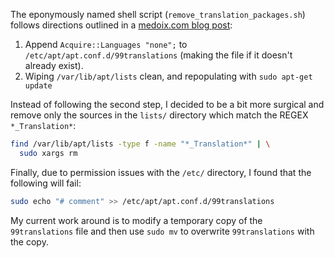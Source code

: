 The eponymously named shell script (`remove_translation_packages.sh`)
follows directions outlined in a [medoix.com blog post](https://medoix.com/2012/01/22/disable-translation-packages-in-ubuntu/):

1. Append `Acquire::Languages "none";` to
 `/etc/apt/apt.conf.d/99translations` (making the file if it doesn't
already exist).
2. Wiping  `/var/lib/apt/lists` clean, and repopulating with
 `sudo apt-get update`

Instead of following the second step, I decided to be a bit more
surgical and remove only the sources in the `lists/` directory
which match the REGEX `*_Translation*`:
```sh
find /var/lib/apt/lists -type f -name "*_Translation*" | \
  sudo xargs rm
```

Finally, due to permission issues with the `/etc/` directory,
I found that the following will fail:
```sh
sudo echo "# comment" >> /etc/apt/apt.conf.d/99translations
```

My current work around is to modify a temporary copy of the
`99translations` file and then use `sudo mv` to overwrite
`99translations` with the copy.
 
